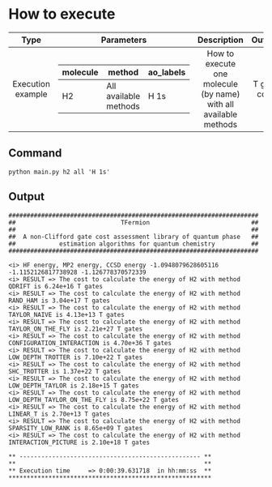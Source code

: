 How to execute
=============

| Type  | Parameters | Description | Output |
|:-------------: |:-------------: |:-------------: |:-------------: |
| Execution example  | <table>  <thead>  <tr>  <th>molecule</th>  <th>method</th>  <th>ao_labels</th>  </tr>  </thead>  <tbody>  <tr>  <td>H2</td><td>All available methods</td><td>H 1s</td>  </tr>  <tr>  </tbody>  </table>     | How to execute one molecule (by name) with all available methods | T gate cost |

Command
-------------
```
python main.py h2 all 'H 1s'
```

Output
---------

```
#####################################################################
##                             TFermion                            ##
##                                                                 ##
##  A non-Clifford gate cost assessment library of quantum phase   ##
##            estimation algorithms for quantum chemistry          ##
#####################################################################

<i> HF energy, MP2 energy, CCSD energy -1.0948079628605116 -1.1152126817738928 -1.126778370572339
<i> RESULT => The cost to calculate the energy of H2 with method QDRIFT is 6.24e+16 T gates
<i> RESULT => The cost to calculate the energy of H2 with method RAND_HAM is 3.04e+17 T gates
<i> RESULT => The cost to calculate the energy of H2 with method TAYLOR_NAIVE is 4.13e+13 T gates
<i> RESULT => The cost to calculate the energy of H2 with method TAYLOR_ON_THE_FLY is 2.21e+27 T gates
<i> RESULT => The cost to calculate the energy of H2 with method CONFIGURATION_INTERACTION is 4.70e+36 T gates
<i> RESULT => The cost to calculate the energy of H2 with method LOW_DEPTH_TROTTER is 7.10e+22 T gates
<i> RESULT => The cost to calculate the energy of H2 with method SHC_TROTTER is 1.37e+22 T gates
<i> RESULT => The cost to calculate the energy of H2 with method LOW_DEPTH_TAYLOR is 2.18e+15 T gates
<i> RESULT => The cost to calculate the energy of H2 with method LOW_DEPTH_TAYLOR_ON_THE_FLY is 8.75e+22 T gates
<i> RESULT => The cost to calculate the energy of H2 with method LINEAR_T is 2.70e+13 T gates
<i> RESULT => The cost to calculate the energy of H2 with method SPARSITY_LOW_RANK is 8.65e+09 T gates
<i> RESULT => The cost to calculate the energy of H2 with method INTERACTION_PICTURE is 2.10e+18 T gates

** -------------------------------------------------- **
**                                                    **
** Execution time     => 0:00:39.631718  in hh:mm:ss  **
********************************************************
```